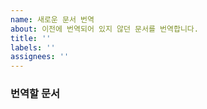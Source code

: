 ```yaml
---
name: 새로운 문서 번역
about: 이전에 번역되어 있지 않던 문서를 번역합니다.
title: ''
labels: ''
assignees: ''
---
```


### 번역할 문서
<!-- 번역할 문서의 링크와, 문서 이름을 적어주세요. -->